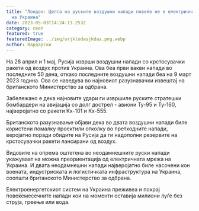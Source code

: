 ```yaml
---
title: "Лондон: Целта на руските воздушни напади повеќе не е електричната мрежа
  на Украина"
date: 2023-05-03T14:24:13.253Z
category: свет
featured: true
featuredImage: ../img/urjklodasjkdas.png.webp
author: Вардарски
---
```


На 28 април и 1 мај, Русија изврши воздушни напади со крстосувачки ракети од воздух против Украина. Ова беа први вакви напади во последните 50 дена, откако последните воздушни напади беа на 9 март 2023 година. Ова се наведува во најновиот разузнавачки извештај на британското Министерство за одбрана.

Забележано е дека најновите удари ги извршиле руските стратешки бомбардери на авијација со долг дострел - авиони Ту-95 и Ту-160, најверојатно со ракети Кх-101 и Кх-555.

Британското разузнавање објави дека во двата воздушни напади биле користени помалку проектили отколку во претходните напади, веројатно поради обидите на Русија да ги надополни резервите на крстосувачки ракети лансирани од воздух.

Видовите на опрема оштетена во неодамнешните руски напади укажуваат на можна преориентација од електричната мрежа на Украина. И двата неодамнешни напади најверојатно биле насочени кон воената, индустриската и логистичката инфраструктура на Украина, соопшти британското Министерство за одбрана.

Електроенергетскиот систем на Украина преживеа и покрај повеќемесечните напади кои на моменти оставија милиони луѓе без струја, греење или вода.
